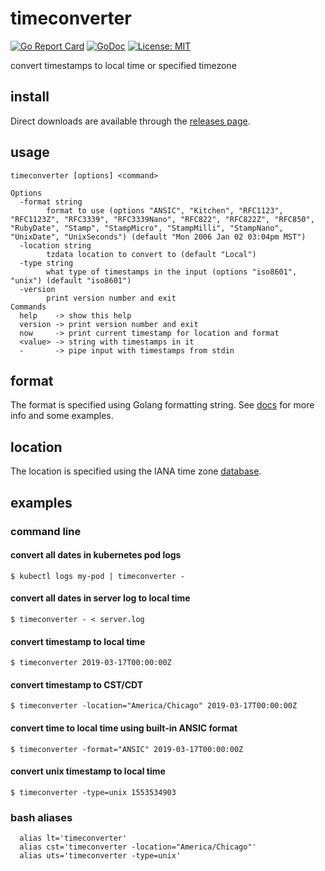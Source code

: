 # timeconverter
[![Go Report Card](https://goreportcard.com/badge/github.com/bbeardsley/timeconverter)](https://goreportcard.com/report/github.com/bbeardsley/timeconverter)
[![GoDoc](https://godoc.org/github.com/bbeardsley/timeconverter?status.svg)](https://godoc.org/github.com/bbeardsley/timeconverter)
[![License: MIT](https://img.shields.io/badge/License-MIT-yellow.svg)](https://opensource.org/licenses/MIT)

convert timestamps to local time or specified timezone

## install
Direct downloads are available through the [releases page](https://github.com/bbeardsley/timeconverter/releases/latest).

## usage
```
timeconverter [options] <command>

Options
  -format string
        format to use (options "ANSIC", "Kitchen", "RFC1123", "RFC1123Z", "RFC3339", "RFC3339Nano", "RFC822", "RFC822Z", "RFC850", "RubyDate", "Stamp", "StampMicro", "StampMilli", "StampNano", "UnixDate", "UnixSeconds") (default "Mon 2006 Jan 02 03:04pm MST")
  -location string
        tzdata location to convert to (default "Local")
  -type string
        what type of timestamps in the input (options "iso8601", "unix") (default "iso8601")
  -version
        print version number and exit
Commands
  help    -> show this help
  version -> print version number and exit
  now     -> print current timestamp for location and format
  <value> -> string with timestamps in it
  -       -> pipe input with timestamps from stdin
```
## format

The format is specified using Golang formatting string.  See [docs](https://yourbasic.org/golang/format-parse-string-time-date-example/) for more info and some examples.

## location

The location is specified using the IANA time zone [database](https://www.iana.org/time-zones).
## examples
### command line
#### convert all dates in kubernetes pod logs
```
$ kubectl logs my-pod | timeconverter -
```
#### convert all dates in server log to local time
```
$ timeconverter - < server.log
```

#### convert timestamp to local time
```
$ timeconverter 2019-03-17T00:00:00Z
```

#### convert timestamp to CST/CDT
```
$ timeconverter -location="America/Chicago" 2019-03-17T00:00:00Z
```

#### convert time to local time using built-in ANSIC format
```
$ timeconverter -format="ANSIC" 2019-03-17T00:00:00Z
```
#### convert unix timestamp to local time
```
$ timeconverter -type=unix 1553534903
```

### bash aliases
```
  alias lt='timeconverter'
  alias cst='timeconverter -location="America/Chicago"'
  alias uts='timeconverter -type=unix'
```

